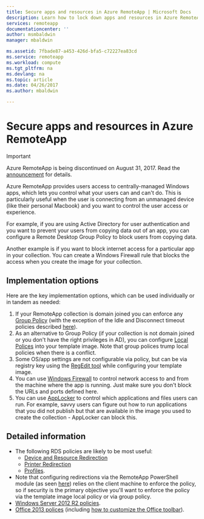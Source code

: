 ```yaml
---
title: Secure apps and resources in Azure RemoteApp | Microsoft Docs
description: Learn how to lock down apps and resources in Azure RemoteApp
services: remoteapp
documentationcenter: ''
author: msmbaldwin
manager: mbaldwin

ms.assetid: 7fbade87-a453-426d-bfa5-c72227ea83cd
ms.service: remoteapp
ms.workload: compute
ms.tgt_pltfrm: na
ms.devlang: na
ms.topic: article
ms.date: 04/26/2017
ms.author: mbaldwin

---
```

# Secure apps and resources in Azure RemoteApp
> [!IMPORTANT]
> Azure RemoteApp is being discontinued on August 31, 2017. Read the [announcement](https://go.microsoft.com/fwlink/?linkid=821148) for details.
> 
> 

Azure RemoteApp provides users access to centrally-managed Windows apps, which lets you control what your users can and can't do.  This is particularly useful when the user is connecting from an unmanaged device (like their personal Macbook) and you want to control the user access or experience.

For example, if you are using Active Directory for user authentication and you want to prevent your users from copying data out of an app, you can configure a Remote Desktop Group Policy to block users from copying data.

Another example is if you want to block internet access for a particular app in your collection. You can create a Windows Firewall rule that blocks the access when you create the image for your collection.

## Implementation options
  Here are the key implementation options, which can be used individually or in tandem as needed:

1. If your RemoteApp collection is domain joined you can enforce any [Group Policy](https://technet.microsoft.com/library/cc725828.aspx) (with the exception of the Idle and Disconnect timeout policies described [here](../azure-subscription-service-limits.md)).
2. As an alternative to Group Policy (if your collection is not domain joined or you don't have the right privileges in AD), you can configure [Local Polices](https://technet.microsoft.com/library/cc775702.aspx) into your template image.  Note that group polices trump local policies when there is a conflict.
3. Some OS/app settings are not configurable via policy, but can be via registry key using the [RegEdit tool](remoteapp-hybridtrouble.md) while configuring your template image.
4. You can use [Windows Firewall](http://windows.microsoft.com/en-US/windows-8/Windows-Firewall-from-start-to-finish) to control network access to and from the machine where the app is running. Just make sure you don't block the URLs and ports defined here.
5. You can use [AppLocker](https://technet.microsoft.com/library/hh831440.aspx) to control which applications and files users can run. For example, savvy users can figure out how to run applications that you did not publish but that are available in the image you used to create the collection - AppLocker can block this.

## Detailed information
* The following RDS policies are likely to be most useful:
  * [Device and Resource Redirection](https://technet.microsoft.com/library/ee791794.aspx)
  * [Printer Redirection](https://technet.microsoft.com/library/ee791784.aspx)
  * [Profiles](https://technet.microsoft.com/library/ee791865.aspx).
* Note that configuring redirections via the RemoteApp PowerShell module (as seen [here](remoteapp-redirection.md)) relies on the client machine to enforce the policy, so if security is the primary objective you'll want to enforce the policy via the template image local policy or via group policy.
* [Windows Server 2012 R2 policies](https://technet.microsoft.com/library/hh831791.aspx).
* [Office 2013 polices](https://technet.microsoft.com/library/cc178969.aspx) (including [how to customize the Office toolbar](https://technet.microsoft.com/library/cc179143.aspx)).

